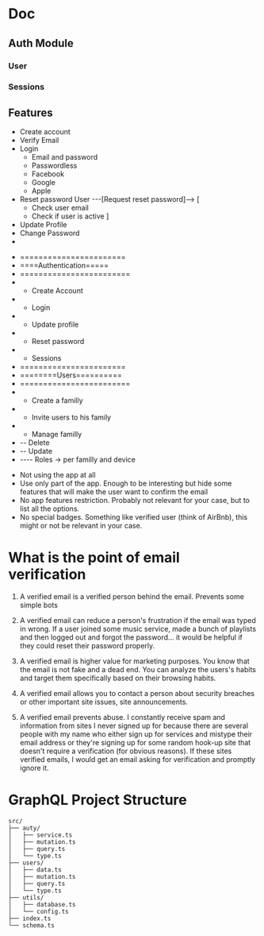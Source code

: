 # Doc

## Auth Module
### User
### Sessions

## Features
  - Create account
  - Verify Email
  - Login
    - Email and password
    - Passwordless
    - Facebook
    - Google
    - Apple
  - Reset password
    User ---[Request reset password]--> [
      - Check user email
      - Check if user is active
    ]
  - Update Profile
  - Change Password
  - 



 * =======================
 * ====Authentication=====
 * ========================
 * - Create Account
 * - Login
 * - Update profile
 * - Reset password
 * - Sessions
 * =======================
 * ========Users==========
 * ========================
 * - Create a familly
 * - Invite users to his family
 * - Manage familly
 * -- Delete
 * -- Update
 * ---- Roles -> per familly and device



- Not using the app at all
- Use only part of the app. Enough to be interesting but hide some features that will make the user want to confirm the email
- No app features restriction. Probably not relevant for your case, but to list all the options.
- No special badges. Something like verified user (think of AirBnb), this might or not be relevant in your case.

# What is the point of email verification

1. A verified email is a verified person behind the email. Prevents some simple bots

2. A verified email can reduce a person's frustration if the email was typed in wrong. If a user joined some music service, made a bunch of playlists and then logged out and forgot the password... it would be helpful if they could reset their password properly.

3. A verified email is higher value for marketing purposes. You know that the email is not fake and a dead end. You can analyze the users's habits and target them specifically based on their browsing habits.

4. A verified email allows you to contact a person about security breaches or other important site issues, site announcements.

5. A verified email prevents abuse. I constantly receive spam and information from sites I never signed up for because there are several people with my name who either sign up for services and mistype their email address or they're signing up for some random hook-up site that doesn't require a verification (for obvious reasons). If these sites verified emails, I would get an email asking for verification and promptly ignore it.



# GraphQL Project Structure

```
src/
├── auty/
│   ├── service.ts
│   ├── mutation.ts
│   ├── query.ts
│   └── type.ts
├── users/
│   ├── data.ts
│   ├── mutation.ts
│   ├── query.ts
│   └── type.ts
├── utils/
│   ├── database.ts
│   └── config.ts
├── index.ts
└── schema.ts
```
